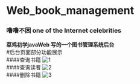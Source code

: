 # Web_book_management
### 噜噜不困 one of the Internet celebrities<br>
**菜鸡初学javaWeb 写的一个图书管理系统后台**<br>
#后台页面部分功能展示  
####查询书籍
![1](C:\Users\x'h'y\IdeaProjects\Web_library_management\img.png)  
####查询读者
![2](C:\Users\x'h'y\IdeaProjects\Web_library_management\img2.png)  
####删除书籍
![3](C:\Users\x'h'y\IdeaProjects\Web_library_management\img3.png)
